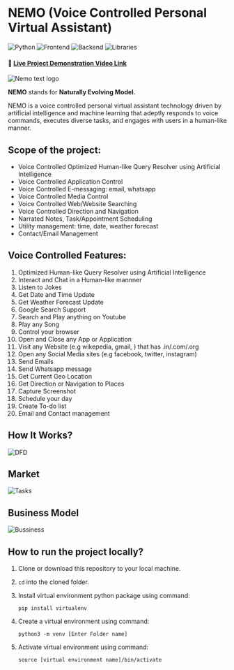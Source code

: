 # NEMO (Voice Controlled Personal Virtual Assistant)

![Python](https://img.shields.io/badge/Python-3.10-blue) ![Frontend](https://img.shields.io/badge/Frontend-Tkinter-fcba03) ![Backend](https://img.shields.io/badge/Backend-MongoDB-darkgreen) ![Libraries](https://img.shields.io/badge/Libraries-SpeechRecognition_|_GoogleTranslate_|_OpenAI_|_BeautifulSoup_|_PyAutoGUI_|_GeoPy_|_PyWhatKit_|_PyGame_|_PyAudio-red)

#### 🔗 [Live Project Demonstration Video Link](https://youtu.be/s6moWG6B47I?si=7vL11BywWyH08WSu)

![Nemo text logo](https://github.com/soumadeep-dey/NEMO-Personal-Virtual-Assistant/assets/111021618/867b6dec-2e6a-44e4-b564-961c3df39775)

**NEMO** stands for **Naturally Evolving Model.**

NEMO is a voice controlled personal virtual assistant technology driven by artificial intelligence and machine learning that adeptly responds to voice commands, executes diverse tasks, and engages with users in a human-like manner.

## Scope of the project:

* Voice Controlled Optimized Human-like Query Resolver using Artificial Intelligence
* Voice Controlled Application Control
* Voice Controlled E-messaging: email, whatsapp
* Voice Controlled Media Control
* Voice Controlled Web/Website Searching
* Voice Controlled Direction and Navigation
* Narrated Notes, Task/Appointment Scheduling
* Utility management: time, date, weather forecast
* Contact/Email Management

## Voice Controlled Features:

1. Optimized Human-like Query Resolver using Artificial Intelligence
2. Interact and Chat in a Human-like mannner
3. Listen to Jokes
4. Get Date and Time Update
5. Get Weather Forecast Update
6. Google Search Support
7. Search and Play anything on Youtube
8. Play any Song
9. Control your browser
10. Open and Close any App or Application
11. Visit any Website (e.g wikepedia, gmail, ) that has .in/.com/.org
12. Open any Social Media sites (e.g facebook, twitter, instagram)
13. Send Emails
14. Send Whatsapp message
15. Get Current Geo Location
16. Get Direction or Navigation to Places
17. Capture Screenshot
18. Schedule your day
19. Create To-do list
20. Email and Contact management

## How It Works?

![DFD](https://github.com/soumadeep-dey/NEMO-Personal-Virtual-Assistant/assets/111021618/4af9e2c1-1caa-42c4-9a9f-f62c828bc5c6)

## Market
![Tasks](https://github.com/soumadeep-dey/NEMO-Personal-Virtual-Assistant/assets/111021618/c41e4442-3572-479b-b1e4-45f9af094508)

## Business Model
![Bussiness](https://github.com/soumadeep-dey/NEMO-Personal-Virtual-Assistant/assets/111021618/e0ca1f0c-456c-46f4-bd26-4644a5b18ac5)

## How to run the project locally?

1. Clone or download this repository to your local machine.
2. `cd` into the cloned folder.
3. Install virtual environment python package using command:

   ```
   pip install virtualenv
   ```
4. Create a virtual environment using command:

   ```
   python3 -m venv [Enter Folder name]
   ```
5. Activate virtual environment using command:

   ```
   source [virtual environment name]/bin/activate
   ```

